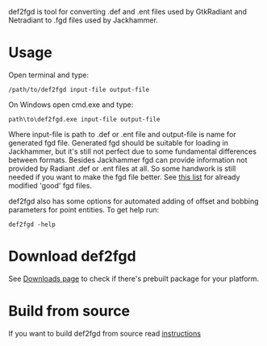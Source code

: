 def2fgd is tool for converting .def and .ent files used by GtkRadiant and Netradiant to .fgd files used by Jackhammer.

# Usage

Open terminal and type:

    /path/to/def2fgd input-file output-file

On Windows open cmd.exe and type:

    path\to\def2fgd.exe input-file output-file

Where input-file is path to .def or .ent file and output-file is name for generated fgd file. 
Generated fgd should be suitable for loading in Jackhammer, but it's still not perfect due to some fundamental differences between formats. Besides Jackhammer fgd can provide information not provided by Radiant .def or .ent files at all. So some handwork is still needed if you want to make the fgd file better. See [this list](https://bitbucket.org/FreeSlave/def2fgd/wiki/Refined%20fgd%20files) for already modified 'good' fgd files.

def2fgd also has some options for automated adding of offset and bobbing parameters for point entities. To get help run:

    def2fgd -help

# Download def2fgd

See [Downloads page](https://bitbucket.org/FreeSlave/def2fgd/wiki/def2fgd%20downloads) to check if there's prebuilt package for your platform.

# Build from source

If you want to build def2fgd from source read [instructions](https://bitbucket.org/FreeSlave/def2fgd/wiki/Building%20from%20source)

